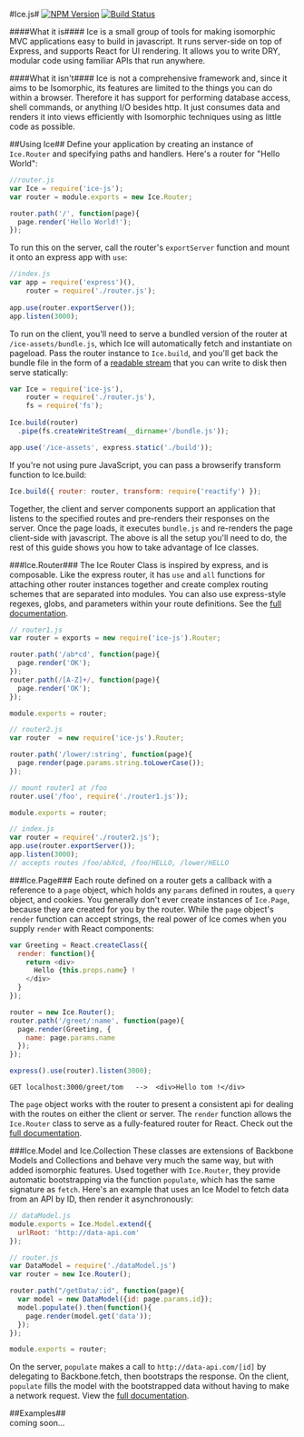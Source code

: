 #Ice.js#
[![NPM Version][npm-image]][npm-url]
[![Build Status][travis-image]][travis-url]

####What it is####
Ice is a small group of tools for making isomorphic MVC applications easy to build in javascript. It runs server-side on top of Express, and supports React for UI rendering. It allows you to write DRY, modular code using familiar APIs that run anywhere.

####What it isn't####
Ice is not a comprehensive framework and, since it aims to be Isomorphic, its features are limited to the things you can do within a browser. Therefore it has support for performing database access, shell commands, or anything I/O besides http. It just consumes data and renders it into views efficiently with Isomorphic techniques using as little code as possible.

##Using Ice##
Define your application by creating an instance of `Ice.Router` and specifying paths and handlers. Here's a router for "Hello World":
```javascript
//router.js
var Ice = require('ice-js');
var router = module.exports = new Ice.Router;

router.path('/', function(page){
  page.render('Hello World!');
});
```
To run this on the server, call the router's `exportServer` function and mount it onto an express app with `use`:
```javascript
//index.js
var app = require('express')(),
    router = require('./router.js');
    
app.use(router.exportServer());
app.listen(3000);
```
To run on the client, you'll need to serve a bundled version of the router at `/ice-assets/bundle.js`, which Ice will automatically fetch and instantiate on pageload. Pass the router instance to `Ice.build`, and you'll get back the bundle file in the form of a [readable stream](https://nodejs.org/api/stream.html#stream_class_stream_readable) that you can write to disk then serve statically:
```javascript
var Ice = require('ice-js'),
    router = require('./router.js'),
    fs = require('fs');
    
Ice.build(router)
  .pipe(fs.createWriteStream(__dirname+'/bundle.js'));

app.use('/ice-assets', express.static('./build'));
```
If you're not using pure JavaScript, you can pass a browserify transform function to Ice.build:
```javascript
Ice.build({ router: router, transform: require('reactify') });
```
Together, the client and server components support an application that listens to the specified routes and pre-renders their responses on the server. Once the page loads, it executes `bundle.js` and re-renders the page client-side with javascript. The above is all the setup you'll need to do, the rest of this guide shows you how to take advantage of Ice classes.

###Ice.Router###
The Ice Router Class is inspired by express, and is composable. Like the express router, it has `use` and `all` functions for attaching other router instances together and create complex routing schemes that are separated into modules. You can also use express-style regexes, globs, and parameters within your route definitions. See the [full documentation]().
```javascript
// router1.js
var router = exports = new require('ice-js').Router;

router.path('/ab*cd', function(page){
  page.render('OK');
});
router.path(/[A-Z]+/, function(page){
  page.render('OK');
});

module.exports = router;
```
```javascript
// router2.js
var router  = new require('ice-js').Router;

router.path('/lower/:string', function(page){
  page.render(page.params.string.toLowerCase());
});

// mount router1 at /foo
router.use('/foo', require('./router1.js'));

module.exports = router;
```
```javascript
// index.js
var router = require('./router2.js');
app.use(router.exportServer());
app.listen(3000);
// accepts routes /foo/abXcd, /foo/HELLO, /lower/HELLO
```

###Ice.Page###
Each route defined on a router gets a callback with a reference to a `page` object, which holds any `params` defined in routes, a `query` object, and cookies. You generally don't ever create instances of `Ice.Page`, because they are created for you by the router. While the `page` object's `render` function can accept strings, the real power of Ice comes when you supply `render` with React components:

```javascript
var Greeting = React.createClass({
  render: function(){
    return <div>
      Hello {this.props.name} !
    </div>
  }
});

router = new Ice.Router();
router.path('/greet/:name', function(page){
  page.render(Greeting, {
    name: page.params.name
  });
});

express().use(router).listen(3000);

```
```GET localhost:3000/greet/tom   -->  <div>Hello tom !</div>```

The `page` object works with the router to present a consistent api for dealing with the routes on either the client or server. The `render` function allows the `Ice.Router` class to serve as a fully-featured router for React. Check out the [full documentation]().

###Ice.Model and Ice.Collection
These classes are extensions of Backbone Models and Collections and behave very much the same way, but with added isomorphic features. Used together with `Ice.Router`, they provide automatic bootstrapping via the function `populate`, which has the same signature as `fetch`. Here's an example that uses an Ice Model to fetch data from an API by ID, then render it asynchronously:

```javascript
// dataModel.js
module.exports = Ice.Model.extend({
  urlRoot: 'http://data-api.com'
});
```
```javascript
// router.js
var DataModel = require('./dataModel.js')
var router = new Ice.Router();

router.path("/getData/:id", function(page){
  var model = new DataModel({id: page.params.id});
  model.populate().then(function(){
    page.render(model.get('data'));
  });
});

module.exports = router;
```
On the server, `populate` makes a call to `http://data-api.com/[id]` by delegating to Backbone.fetch, then bootstraps the response. On the client, `populate` fills the model with the bootstrapped data without having to make a network request. View the [full documentation]().

##Examples##  
coming soon...

[travis-image]: https://travis-ci.org/coltonTB/ice-js.svg?branch=master
[travis-url]: https://travis-ci.org/coltonTB/ice-js
[npm-image]: https://img.shields.io/npm/v/ice-js.svg
[npm-url]: https://npmjs.org/package/ice-js
